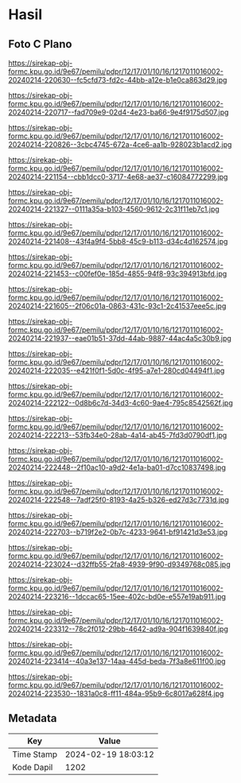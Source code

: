 # Hasil

## Foto C Plano

https://sirekap-obj-formc.kpu.go.id/9e67/pemilu/pdpr/12/17/01/10/16/1217011016002-20240214-220630--fc5cfd73-fd2c-44bb-a12e-b1e0ca863d29.jpg

https://sirekap-obj-formc.kpu.go.id/9e67/pemilu/pdpr/12/17/01/10/16/1217011016002-20240214-220717--fad709e9-02d4-4e23-ba66-9e4f9175d507.jpg

https://sirekap-obj-formc.kpu.go.id/9e67/pemilu/pdpr/12/17/01/10/16/1217011016002-20240214-220826--3cbc4745-672a-4ce6-aa1b-928023b1acd2.jpg

https://sirekap-obj-formc.kpu.go.id/9e67/pemilu/pdpr/12/17/01/10/16/1217011016002-20240214-221154--cbb1dcc0-3717-4e68-ae37-c16084772299.jpg

https://sirekap-obj-formc.kpu.go.id/9e67/pemilu/pdpr/12/17/01/10/16/1217011016002-20240214-221327--0111a35a-b103-4560-9612-2c31f11eb7c1.jpg

https://sirekap-obj-formc.kpu.go.id/9e67/pemilu/pdpr/12/17/01/10/16/1217011016002-20240214-221408--43f4a9f4-5bb8-45c9-b113-d34c4d162574.jpg

https://sirekap-obj-formc.kpu.go.id/9e67/pemilu/pdpr/12/17/01/10/16/1217011016002-20240214-221453--c00fef0e-185d-4855-94f8-93c394913bfd.jpg

https://sirekap-obj-formc.kpu.go.id/9e67/pemilu/pdpr/12/17/01/10/16/1217011016002-20240214-221605--2f06c01a-0863-431c-93c1-2c41537eee5c.jpg

https://sirekap-obj-formc.kpu.go.id/9e67/pemilu/pdpr/12/17/01/10/16/1217011016002-20240214-221937--eae01b51-37dd-44ab-9887-44ac4a5c30b9.jpg

https://sirekap-obj-formc.kpu.go.id/9e67/pemilu/pdpr/12/17/01/10/16/1217011016002-20240214-222035--e421f0f1-5d0c-4f95-a7e1-280cd04494f1.jpg

https://sirekap-obj-formc.kpu.go.id/9e67/pemilu/pdpr/12/17/01/10/16/1217011016002-20240214-222122--0d8b6c7d-34d3-4c60-9ae4-795c8542562f.jpg

https://sirekap-obj-formc.kpu.go.id/9e67/pemilu/pdpr/12/17/01/10/16/1217011016002-20240214-222213--53fb34e0-28ab-4a14-ab45-7fd3d0790df1.jpg

https://sirekap-obj-formc.kpu.go.id/9e67/pemilu/pdpr/12/17/01/10/16/1217011016002-20240214-222448--2f10ac10-a9d2-4e1a-ba01-d7cc10837498.jpg

https://sirekap-obj-formc.kpu.go.id/9e67/pemilu/pdpr/12/17/01/10/16/1217011016002-20240214-222548--7adf25f0-8193-4a25-b326-ed27d3c7731d.jpg

https://sirekap-obj-formc.kpu.go.id/9e67/pemilu/pdpr/12/17/01/10/16/1217011016002-20240214-222703--b719f2e2-0b7c-4233-9641-bf91421d3e53.jpg

https://sirekap-obj-formc.kpu.go.id/9e67/pemilu/pdpr/12/17/01/10/16/1217011016002-20240214-223024--d32ffb55-2fa8-4939-9f90-d9349768c085.jpg

https://sirekap-obj-formc.kpu.go.id/9e67/pemilu/pdpr/12/17/01/10/16/1217011016002-20240214-223216--1dccac65-15ee-402c-bd0e-e557e19ab911.jpg

https://sirekap-obj-formc.kpu.go.id/9e67/pemilu/pdpr/12/17/01/10/16/1217011016002-20240214-223312--78c2f012-29bb-4642-ad9a-904f1639840f.jpg

https://sirekap-obj-formc.kpu.go.id/9e67/pemilu/pdpr/12/17/01/10/16/1217011016002-20240214-223414--40a3e137-14aa-445d-beda-7f3a8e611f00.jpg

https://sirekap-obj-formc.kpu.go.id/9e67/pemilu/pdpr/12/17/01/10/16/1217011016002-20240214-223530--1831a0c8-ff11-484a-95b9-6c8017a628f4.jpg


## Metadata

| Key        | Value               |
| ---------- | ------------------- |
| Time Stamp | 2024-02-19 18:03:12 |
| Kode Dapil | 1202                |



